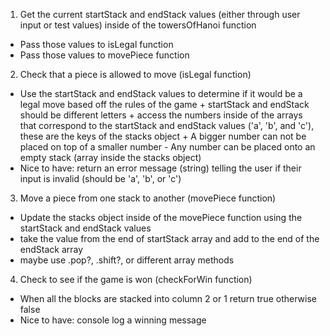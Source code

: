 
1. Get the current startStack and endStack values (either through user input or test values) inside of the towersOfHanoi function
  - Pass those values to isLegal function
  - Pass those values to movePiece function

2. Check that a piece is allowed to move (isLegal function)
  - Use the startStack and endStack values to determine if it would be a legal move based off the rules of the game
        + startStack and endStack should be different letters
        + access the numbers inside of the arrays that correspond to the startStack and endStack values ('a', 'b', and 'c'), these are the keys of the stacks object
        + A bigger number can not be placed on top of a smaller number
            - Any number can be placed onto an empty stack (array inside the stacks object)
  - Nice to have: return an error message (string) telling the user if their input is invalid (should be 'a', 'b', or 'c')

3. Move a piece from one stack to another (movePiece function)
  - Update the stacks object inside of the movePiece function using the startStack and endStack values
  - take the value from the end of startStack array and add to the end of the endStack array
  - maybe use .pop?, .shift?, or different array methods

4. Check to see if the game is won (checkForWin function)
  - When all the blocks are stacked into column 2 or 1 return true otherwise      false
  - Nice to have: console log a winning message

